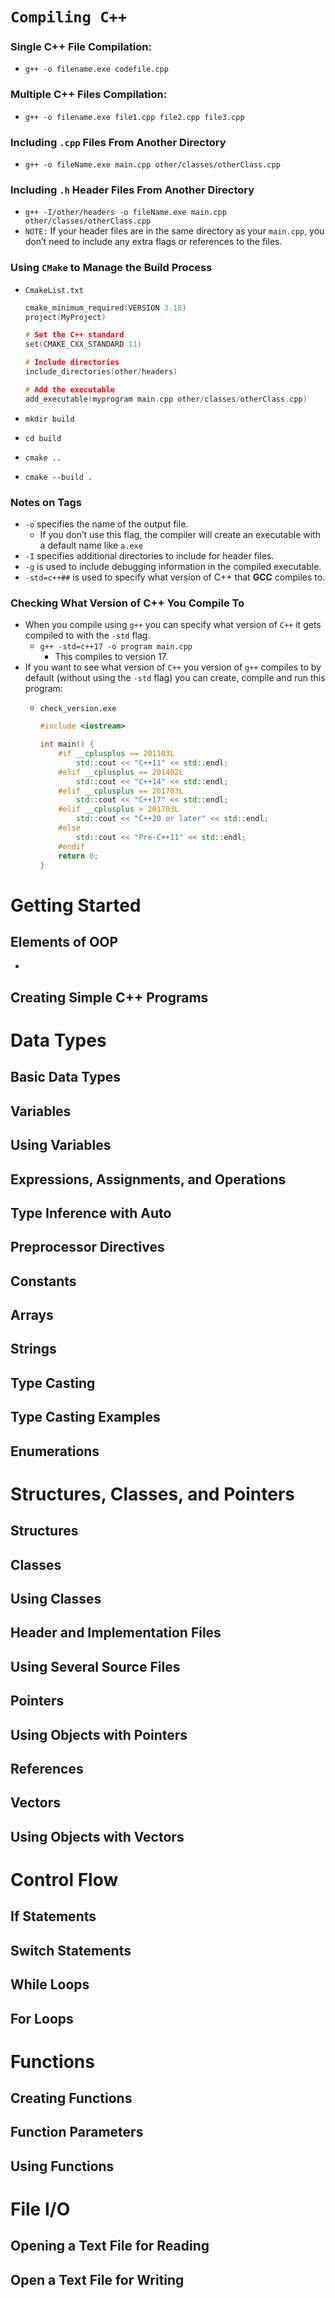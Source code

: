 # `Compiling C++`

### Single C++ File Compilation:

- `g++ -o filename.exe codefile.cpp`

### Multiple C++ Files Compilation:

- `g++ -o filename.exe file1.cpp file2.cpp file3.cpp`

### Including `.cpp` Files From Another Directory

- `g++ -o fileName.exe main.cpp other/classes/otherClass.cpp`

### Including `.h` Header Files From Another Directory

- `g++ -I/other/headers -o fileName.exe main.cpp other/classes/otherClass.cpp`
- `NOTE:` If your header files are in the same directory as your `main.cpp`, you don’t need to include any extra flags or references to the files.

### Using `CMake` to Manage the Build Process

- `CmakeList.txt`

    ```cpp
    cmake_minimum_required(VERSION 3.10)
    project(MyProject)

    # Set the C++ standard
    set(CMAKE_CXX_STANDARD 11)

    # Include directories
    include_directories(other/headers)

    # Add the executable
    add_executable(myprogram main.cpp other/classes/otherClass.cpp)
    ```

- `mkdir build`
- `cd build`
- `cmake ..`
- `cmake --build .`

### Notes on Tags

- `-o` specifies the name of the output file.
    - If you don’t use this flag, the compiler will create an executable with a default name like `a.exe`
- `-I` specifies additional directories to include for header files.
- `-g` is used to include debugging information in the compiled executable.
- `-std=c++##` is used to specify what version of C++ that **GCC** compiles to.

### Checking What Version of C++ You Compile To

- When you compile using `g++` you can specify what version of `C++` it gets compiled to with the `-std` flag.
    - `g++ -std=c++17 -o program main.cpp`
        - This compiles to version 17.
- If you want to see what version of `C++` you version of `g++` compiles to by default (without using the `-std` flag) you can create, compile and run this program:
    - `check_version.exe`

        ```cpp
        #include <iostream>

        int main() {
            #if __cplusplus == 201103L
                std::cout << "C++11" << std::endl;
            #elif __cplusplus == 201402L
                std::cout << "C++14" << std::endl;
            #elif __cplusplus == 201703L
                std::cout << "C++17" << std::endl;
            #elif __cplusplus > 201703L
                std::cout << "C++20 or later" << std::endl;
            #else
                std::cout << "Pre-C++11" << std::endl;
            #endif
            return 0;
        }
        ```


# Getting Started

## Elements of OOP

-

## Creating Simple C++ Programs

# Data Types

## Basic Data Types

## Variables

## Using Variables

## Expressions, Assignments, and Operations

## Type Inference with Auto

## Preprocessor Directives

## Constants

## Arrays

## Strings

## Type Casting

## Type Casting Examples

## Enumerations

# Structures, Classes, and Pointers

## Structures

## Classes

## Using Classes

## Header and Implementation Files

## Using Several Source Files

## Pointers

## Using Objects with Pointers

## References

## Vectors

## Using Objects with Vectors

# Control Flow

## If Statements

## Switch Statements

## While Loops

## For Loops

# Functions

## Creating Functions

## Function Parameters

## Using Functions

# File I/O

## Opening a Text File for Reading

## Open a Text File for Writing
